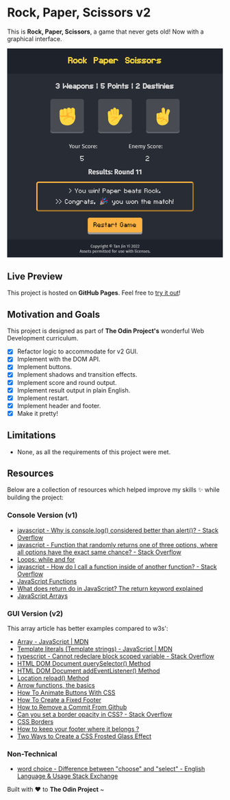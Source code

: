 # Rock, Paper, Scissors v2

This is **Rock, Paper, Scissors**, a game that never gets old! Now with a graphical interface.

![chrome_Jk9Ha](./images/chrome_Jk9Ha.png)

## Live Preview

This project is hosted on **GitHub Pages**. Feel free to [try it out](https://tjy-justin.github.io/rock-paper-scissors/)!

## Motivation and Goals

This project is designed as part of **The Odin Project's** wonderful Web Development curriculum.

- [x] Refactor logic to accommodate for v2 GUI.
- [x] Implement with the DOM API.
- [x] Implement buttons.
- [x] Implement shadows and transition effects.
- [x] Implement score and round output.
- [x] Implement result output in plain English.
- [x] Implement restart.
- [x] Implement header and footer.
- [x] Make it pretty!

## Limitations

- None, as all the requirements of this project were met.

## Resources

Below are a collection of resources which helped improve my skills :sparkles: while building the project:

### Console Version (v1)

- [javascript - Why is console.log() considered better than alert()? - Stack Overflow](https://stackoverflow.com/questions/8203473/why-is-console-log-considered-better-than-alert)
- [javascript - Function that randomly returns one of three options, where all options have the exact same chance? - Stack Overflow](https://stackoverflow.com/questions/27964349/function-that-randomly-returns-one-of-three-options-where-all-options-have-the)
- [Loops: while and for](https://javascript.info/while-for)
- [javascript - How do I call a function inside of another function? - Stack Overflow](https://stackoverflow.com/questions/4524877/how-do-i-call-a-function-inside-of-another-function)
- [JavaScript Functions](https://www.w3schools.com/js/js_functions.asp)
- [What does return do in JavaScript? The return keyword explained](https://sebhastian.com/what-does-return-do-javascript/)
- [JavaScript Arrays](https://www.w3schools.com/js/js_arrays.asp)

### GUI Version (v2)

This array article has better examples compared to w3s':

- [Array - JavaScript | MDN](https://developer.mozilla.org/en-US/docs/Web/JavaScript/Reference/Global_Objects/Array#examples)
- [Template literals (Template strings) - JavaScript | MDN](https://developer.mozilla.org/en-US/docs/Web/JavaScript/Reference/Template_literals)
- [typescript - Cannot redeclare block scoped variable - Stack Overflow](https://stackoverflow.com/questions/35758584/cannot-redeclare-block-scoped-variable)
- [HTML DOM Document querySelector() Method](https://www.w3schools.com/jsref/met_document_queryselector.asp)
- [HTML DOM Document addEventListener() Method](https://www.w3schools.com/jsref/met_document_addeventlistener.asp)
- [Location reload() Method](https://www.w3schools.com/jsref/met_loc_reload.asp)
- [Arrow functions, the basics](https://javascript.info/arrow-functions-basics)
- [How To Animate Buttons With CSS](https://www.w3schools.com/howto/howto_css_animate_buttons.asp)
- [How To Create a Fixed Footer](https://www.w3schools.com/howto/howto_css_fixed_footer.asp)
- [How to Remove a Commit From Github](https://www.howtogeek.com/devops/how-to-remove-a-commit-from-github/)
- [Can you set a border opacity in CSS? - Stack Overflow](https://stackoverflow.com/questions/4062001/can-you-set-a-border-opacity-in-css)
- [CSS Borders](https://www.w3schools.com/css/css_border.asp)
- [How to keep your footer where it belongs ?](https://www.freecodecamp.org/news/how-to-keep-your-footer-where-it-belongs-59c6aa05c59c/)
- [Two Ways to Create a CSS Frosted Glass Effect](https://webdesign.tutsplus.com/tutorials/how-to-create-a-frosted-glass-effect-in-css--cms-32535)

### Non-Technical

- [word choice - Difference between "choose" and "select" - English Language & Usage Stack Exchange](https://english.stackexchange.com/questions/13039/difference-between-choose-and-select)

Built with :heart: to **The Odin Project** ~
